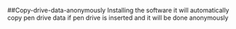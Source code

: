 ##Copy-drive-data-anonymously
Installing the software it will automatically copy pen drive data if pen drive is inserted and it will be done anonymously
